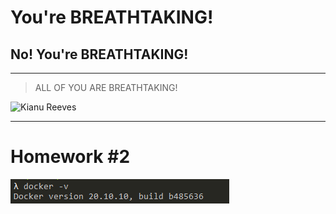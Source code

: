 # You're BREATHTAKING!


## No! You're BREATHTAKING! 

---
>ALL OF YOU ARE BREATHTAKING!


![Kianu Reeves](https://sun9-18.userapi.com/impf/c854528/v854528854/de275/j4aZ6Y3rKco.jpg?size=807x807&quality=96&sign=bfa0c66e3a572b39ec22d6d8fd01326c&type=album)

---
# Homework #2
![Docker Screenshot](screenshot-docker.png)
